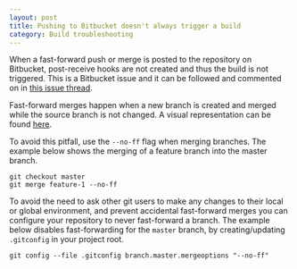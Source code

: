 ```yaml
---
layout: post
title: Pushing to Bitbucket doesn't always trigger a build
category: Build troubleshooting
---
```


When a fast-forward push or merge is posted to the repository on Bitbucket,
post-receive hooks are not created and thus the build is not triggered. This is
a Bitbucket issue and it can be followed and commented on in [this issue thread](https://bitbucket.org/site/master/issue/7775/post-service-does-not-provide-useful).

Fast-forward merges happen when a new branch is created and merged while the
source branch is not changed. A visual representation can be found [here](https://confluence.atlassian.com/display/BITBUCKET/Git+fast+forwards+and+branch+management).

To avoid this pitfall, use the `--no-ff` flag when merging branches. The example
below shows the merging of a feature branch into the master branch.

```
git checkout master
git merge feature-1 --no-ff
```

To avoid the need to ask other git users to make any changes to their local or 
global environment, and prevent accidental fast-forward merges you can configure 
your repository to never fast-forward a branch. The example below disables 
fast-forwarding for the `master` branch, by creating/updating `.gitconfig` in 
your project root.

```
git config --file .gitconfig branch.master.mergeoptions "--no-ff"
```
